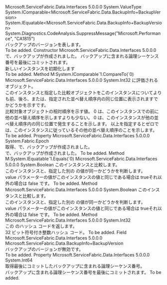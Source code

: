 <Type Name="BackupInfo+BackupVersion" FullName="Microsoft.ServiceFabric.Data.BackupInfo+BackupVersion">
  <TypeSignature Language="C#" Value="public struct BackupInfo.BackupVersion : IComparable&lt;Microsoft.ServiceFabric.Data.BackupInfo.BackupVersion&gt;, IEquatable&lt;Microsoft.ServiceFabric.Data.BackupInfo.BackupVersion&gt;" />
  <TypeSignature Language="ILAsm" Value=".class nested public sequential ansi sealed beforefieldinit BackupInfo/BackupVersion extends System.ValueType implements class System.IComparable`1&lt;valuetype Microsoft.ServiceFabric.Data.BackupInfo/BackupVersion&gt;, class System.IEquatable`1&lt;valuetype Microsoft.ServiceFabric.Data.BackupInfo/BackupVersion&gt;" />
  <TypeSignature Language="DocId" Value="T:Microsoft.ServiceFabric.Data.BackupInfo.BackupVersion" />
  <TypeSignature Language="VB.NET" Value="Public Structure BackupInfo.BackupVersion&#xA;Implements IComparable(Of BackupInfo.BackupVersion), IEquatable(Of BackupInfo.BackupVersion)" />
  <TypeSignature Language="F#" Value="type BackupInfo.BackupVersion = struct" />
  <AssemblyInfo>
    <AssemblyName>Microsoft.ServiceFabric.Data.Interfaces</AssemblyName>
    <AssemblyVersion>5.0.0.0</AssemblyVersion>
  </AssemblyInfo>
  <Base>
    <BaseTypeName>System.ValueType</BaseTypeName>
  </Base>
  <Interfaces>
    <Interface>
      <InterfaceName>System.IComparable&lt;Microsoft.ServiceFabric.Data.BackupInfo+BackupVersion&gt;</InterfaceName>
    </Interface>
    <Interface>
      <InterfaceName>System.IEquatable&lt;Microsoft.ServiceFabric.Data.BackupInfo+BackupVersion&gt;</InterfaceName>
    </Interface>
  </Interfaces>
  <Attributes>
    <Attribute>
      <AttributeName>System.Diagnostics.CodeAnalysis.SuppressMessage("Microsoft.Performance", "CA1815")</AttributeName>
    </Attribute>
  </Attributes>
  <Docs>
    <summary>
            バックアップのバージョンを表します。
            </summary>
    <remarks>To be added.</remarks>
  </Docs>
  <Members>
    <Member MemberName=".ctor">
      <MemberSignature Language="C#" Value="public BackupVersion (System.Fabric.Epoch epoch, long lsn);" />
      <MemberSignature Language="ILAsm" Value=".method public hidebysig specialname rtspecialname instance void .ctor(valuetype System.Fabric.Epoch epoch, int64 lsn) cil managed" />
      <MemberSignature Language="DocId" Value="M:Microsoft.ServiceFabric.Data.BackupInfo.BackupVersion.#ctor(System.Fabric.Epoch,System.Int64)" />
      <MemberSignature Language="F#" Value="new Microsoft.ServiceFabric.Data.BackupInfo.BackupVersion : System.Fabric.Epoch * int64 -&gt; Microsoft.ServiceFabric.Data.BackupInfo.BackupVersion" Usage="new Microsoft.ServiceFabric.Data.BackupInfo.BackupVersion (epoch, lsn)" />
      <MemberType>Constructor</MemberType>
      <AssemblyInfo>
        <AssemblyName>Microsoft.ServiceFabric.Data.Interfaces</AssemblyName>
        <AssemblyVersion>5.0.0.0</AssemblyVersion>
      </AssemblyInfo>
      <Parameters>
        <Parameter Name="epoch" Type="System.Fabric.Epoch" />
        <Parameter Name="lsn" Type="System.Int64" />
      </Parameters>
      <Docs>
        <param name="epoch"><cref name="Epoch" />で、バックアップが作成されました。</param>
        <param name="lsn">バックアップに含まれる論理シーケンス番号を最後にコミットされます。</param>
        <summary>
            新しいインスタンスを初期化します<cref name="BackupVersion" /></summary>
        <remarks>To be added.</remarks>
      </Docs>
    </Member>
    <Member MemberName="CompareTo">
      <MemberSignature Language="C#" Value="public int CompareTo (Microsoft.ServiceFabric.Data.BackupInfo.BackupVersion other);" />
      <MemberSignature Language="ILAsm" Value=".method public hidebysig newslot virtual instance int32 CompareTo(valuetype Microsoft.ServiceFabric.Data.BackupInfo/BackupVersion other) cil managed" />
      <MemberSignature Language="DocId" Value="M:Microsoft.ServiceFabric.Data.BackupInfo.BackupVersion.CompareTo(Microsoft.ServiceFabric.Data.BackupInfo.BackupVersion)" />
      <MemberSignature Language="VB.NET" Value="Public Function CompareTo (other As BackupInfo.BackupVersion) As Integer" />
      <MemberSignature Language="F#" Value="abstract member CompareTo : Microsoft.ServiceFabric.Data.BackupInfo.BackupVersion -&gt; int&#xA;override this.CompareTo : Microsoft.ServiceFabric.Data.BackupInfo.BackupVersion -&gt; int" Usage="backupVersion.CompareTo other" />
      <MemberType>Method</MemberType>
      <Implements>
        <InterfaceMember>M:System.IComparable`1.CompareTo(`0)</InterfaceMember>
      </Implements>
      <AssemblyInfo>
        <AssemblyName>Microsoft.ServiceFabric.Data.Interfaces</AssemblyName>
        <AssemblyVersion>5.0.0.0</AssemblyVersion>
      </AssemblyInfo>
      <ReturnValue>
        <ReturnType>System.Int32</ReturnType>
      </ReturnValue>
      <Parameters>
        <Parameter Name="other" Type="Microsoft.ServiceFabric.Data.BackupInfo+BackupVersion" />
      </Parameters>
      <Docs>
        <param name="other"><cref name="BackupVersion" /> に評価されるオブジェクト。</param>
        <summary>
            このインスタンスと指定した比較<cref name="BackupVersion" />オブジェクトをこのインスタンスについてよりも前、後ろ、または、指定された並べ替え順序内の同じ位置に表示されますでかどうかを示す<cref name="BackupVersion" />です。 
            </summary>
        <returns>
            比較対象オブジェクトの相対順序を示す値。
            0 は、このインスタンスでの前に他の並べ替え順序を示しますよりも少ない。
            0 は、このインスタンスが他の並べ替え順序内の同じ位置で発生することを示します。 以上を指定するとゼロでは、このインスタンスに従っているその他の並べ替え順序のことを示します。
            </returns>
        <remarks>To be added.</remarks>
      </Docs>
    </Member>
    <Member MemberName="Epoch">
      <MemberSignature Language="C#" Value="public System.Fabric.Epoch Epoch { get; }" />
      <MemberSignature Language="ILAsm" Value=".property instance valuetype System.Fabric.Epoch Epoch" />
      <MemberSignature Language="DocId" Value="P:Microsoft.ServiceFabric.Data.BackupInfo.BackupVersion.Epoch" />
      <MemberSignature Language="VB.NET" Value="Public ReadOnly Property Epoch As Epoch" />
      <MemberSignature Language="F#" Value="member this.Epoch : System.Fabric.Epoch" Usage="Microsoft.ServiceFabric.Data.BackupInfo.BackupVersion.Epoch" />
      <MemberType>Property</MemberType>
      <AssemblyInfo>
        <AssemblyName>Microsoft.ServiceFabric.Data.Interfaces</AssemblyName>
        <AssemblyVersion>5.0.0.0</AssemblyVersion>
      </AssemblyInfo>
      <ReturnValue>
        <ReturnType>System.Fabric.Epoch</ReturnType>
      </ReturnValue>
      <Docs>
        <summary>
            取得、<cref name="Epoch" />で、バックアップが作成されました。
            </summary>
        <value><cref name="Epoch" />で、バックアップが作成されました。</value>
        <remarks>To be added.</remarks>
      </Docs>
    </Member>
    <Member MemberName="Equals">
      <MemberSignature Language="C#" Value="public bool Equals (Microsoft.ServiceFabric.Data.BackupInfo.BackupVersion other);" />
      <MemberSignature Language="ILAsm" Value=".method public hidebysig newslot virtual instance bool Equals(valuetype Microsoft.ServiceFabric.Data.BackupInfo/BackupVersion other) cil managed" />
      <MemberSignature Language="DocId" Value="M:Microsoft.ServiceFabric.Data.BackupInfo.BackupVersion.Equals(Microsoft.ServiceFabric.Data.BackupInfo.BackupVersion)" />
      <MemberSignature Language="VB.NET" Value="Public Function Equals (other As BackupInfo.BackupVersion) As Boolean" />
      <MemberSignature Language="F#" Value="override this.Equals : Microsoft.ServiceFabric.Data.BackupInfo.BackupVersion -&gt; bool" Usage="backupVersion.Equals other" />
      <MemberType>Method</MemberType>
      <Implements>
        <InterfaceMember>M:System.IEquatable`1.Equals(`0)</InterfaceMember>
      </Implements>
      <AssemblyInfo>
        <AssemblyName>Microsoft.ServiceFabric.Data.Interfaces</AssemblyName>
        <AssemblyVersion>5.0.0.0</AssemblyVersion>
      </AssemblyInfo>
      <ReturnValue>
        <ReturnType>System.Boolean</ReturnType>
      </ReturnValue>
      <Parameters>
        <Parameter Name="other" Type="Microsoft.ServiceFabric.Data.BackupInfo+BackupVersion" />
      </Parameters>
      <Docs>
        <param name="other"><cref name="BackupVersion" />このインスタンスと比較します。 </param>
        <summary>
            このインスタンスと、指定した別の <cref name="BackupVersion" /> の値が同一かどうかを判断します。
            </summary>
        <returns>
            value パラメーターの値がこのインスタンスの値と同じである場合は trueそれ以外の場合は false です。 
            </returns>
        <remarks>To be added.</remarks>
      </Docs>
    </Member>
    <Member MemberName="Equals">
      <MemberSignature Language="C#" Value="public override bool Equals (object obj);" />
      <MemberSignature Language="ILAsm" Value=".method public hidebysig virtual instance bool Equals(object obj) cil managed" />
      <MemberSignature Language="DocId" Value="M:Microsoft.ServiceFabric.Data.BackupInfo.BackupVersion.Equals(System.Object)" />
      <MemberSignature Language="VB.NET" Value="Public Overrides Function Equals (obj As Object) As Boolean" />
      <MemberSignature Language="F#" Value="override this.Equals : obj -&gt; bool" Usage="backupVersion.Equals obj" />
      <MemberType>Method</MemberType>
      <AssemblyInfo>
        <AssemblyName>Microsoft.ServiceFabric.Data.Interfaces</AssemblyName>
        <AssemblyVersion>5.0.0.0</AssemblyVersion>
      </AssemblyInfo>
      <ReturnValue>
        <ReturnType>System.Boolean</ReturnType>
      </ReturnValue>
      <Parameters>
        <Parameter Name="obj" Type="System.Object" />
      </Parameters>
      <Docs>
        <param name="obj"><cref name="BackupVersion" />このインスタンスと比較します。 </param>
        <summary>
            このインスタンスと、指定した別の <cref name="BackupVersion" /> の値が同一かどうかを判断します。
            </summary>
        <returns>
            value パラメーターの値がこのインスタンスの値と同じである場合は trueそれ以外の場合は false です。 
            </returns>
        <remarks>To be added.</remarks>
      </Docs>
    </Member>
    <Member MemberName="GetHashCode">
      <MemberSignature Language="C#" Value="public override int GetHashCode ();" />
      <MemberSignature Language="ILAsm" Value=".method public hidebysig virtual instance int32 GetHashCode() cil managed" />
      <MemberSignature Language="DocId" Value="M:Microsoft.ServiceFabric.Data.BackupInfo.BackupVersion.GetHashCode" />
      <MemberSignature Language="VB.NET" Value="Public Overrides Function GetHashCode () As Integer" />
      <MemberSignature Language="F#" Value="override this.GetHashCode : unit -&gt; int" Usage="backupVersion.GetHashCode " />
      <MemberType>Method</MemberType>
      <AssemblyInfo>
        <AssemblyName>Microsoft.ServiceFabric.Data.Interfaces</AssemblyName>
        <AssemblyVersion>5.0.0.0</AssemblyVersion>
      </AssemblyInfo>
      <ReturnValue>
        <ReturnType>System.Int32</ReturnType>
      </ReturnValue>
      <Parameters />
      <Docs>
        <summary>
            この <cref name="BackupVersion" /> のハッシュ コードを返します。
            </summary>
        <returns>
            32 ビット符号付き整数ハッシュ コード。
            </returns>
        <remarks>To be added.</remarks>
      </Docs>
    </Member>
    <Member MemberName="InvalidBackupVersion">
      <MemberSignature Language="C#" Value="public static readonly Microsoft.ServiceFabric.Data.BackupInfo.BackupVersion InvalidBackupVersion;" />
      <MemberSignature Language="ILAsm" Value=".field public static initonly valuetype Microsoft.ServiceFabric.Data.BackupInfo/BackupVersion InvalidBackupVersion" />
      <MemberSignature Language="DocId" Value="F:Microsoft.ServiceFabric.Data.BackupInfo.BackupVersion.InvalidBackupVersion" />
      <MemberSignature Language="VB.NET" Value="Public Shared ReadOnly InvalidBackupVersion As BackupInfo.BackupVersion " />
      <MemberSignature Language="F#" Value=" staticval mutable InvalidBackupVersion : Microsoft.ServiceFabric.Data.BackupInfo.BackupVersion" Usage="Microsoft.ServiceFabric.Data.BackupInfo.BackupVersion.InvalidBackupVersion" />
      <MemberType>Field</MemberType>
      <AssemblyInfo>
        <AssemblyName>Microsoft.ServiceFabric.Data.Interfaces</AssemblyName>
        <AssemblyVersion>5.0.0.0</AssemblyVersion>
      </AssemblyInfo>
      <ReturnValue>
        <ReturnType>Microsoft.ServiceFabric.Data.BackupInfo+BackupVersion</ReturnType>
      </ReturnValue>
      <Docs>
        <summary>
            バックアップのバージョンが無効です。
            </summary>
        <remarks>To be added.</remarks>
      </Docs>
    </Member>
    <Member MemberName="Lsn">
      <MemberSignature Language="C#" Value="public long Lsn { get; }" />
      <MemberSignature Language="ILAsm" Value=".property instance int64 Lsn" />
      <MemberSignature Language="DocId" Value="P:Microsoft.ServiceFabric.Data.BackupInfo.BackupVersion.Lsn" />
      <MemberSignature Language="VB.NET" Value="Public ReadOnly Property Lsn As Long" />
      <MemberSignature Language="F#" Value="member this.Lsn : int64" Usage="Microsoft.ServiceFabric.Data.BackupInfo.BackupVersion.Lsn" />
      <MemberType>Property</MemberType>
      <AssemblyInfo>
        <AssemblyName>Microsoft.ServiceFabric.Data.Interfaces</AssemblyName>
        <AssemblyVersion>5.0.0.0</AssemblyVersion>
      </AssemblyInfo>
      <ReturnValue>
        <ReturnType>System.Int64</ReturnType>
      </ReturnValue>
      <Docs>
        <summary>
            取得最後にコミットしたバックアップに含まれる論理シーケンス番号。
            </summary>
        <value>バックアップに含まれる論理シーケンス番号を最後にコミットされます。</value>
        <remarks>To be added.</remarks>
      </Docs>
    </Member>
  </Members>
</Type>
